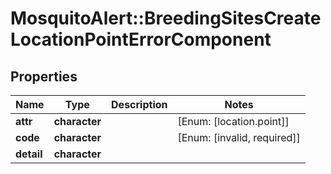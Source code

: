 # MosquitoAlert::BreedingSitesCreateLocationPointErrorComponent


## Properties
Name | Type | Description | Notes
------------ | ------------- | ------------- | -------------
**attr** | **character** |  | [Enum: [location.point]] 
**code** | **character** |  | [Enum: [invalid, required]] 
**detail** | **character** |  | 



